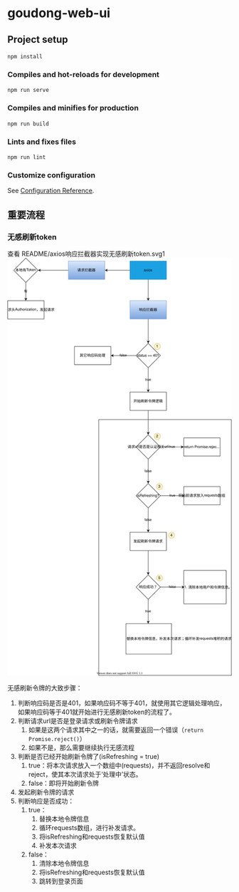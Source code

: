 # goudong-web-ui

## Project setup
```
npm install
```

### Compiles and hot-reloads for development
```
npm run serve
```

### Compiles and minifies for production
```
npm run build
```

### Lints and fixes files
```
npm run lint
```

### Customize configuration
See [Configuration Reference](https://cli.vuejs.org/config/).

## 重要流程
### 无感刷新token
查看 README/axios响应拦截器实现无感刷新token.svg1
![axios响应拦截器实现无感刷新token.svg](./README/axios响应拦截器实现无感刷新token.svg)

无感刷新令牌的大致步骤：
1. 判断响应码是否是401，如果响应码不等于401，就使用其它逻辑处理响应，如果响应码等于401就开始进行无感刷新token的流程了。
2. 判断请求url是否是登录请求或刷新令牌请求
   1. 如果是这两个请求其中之一的话，就需要返回一个错误（`return Promise.reject()`）
   2. 如果不是，那么需要继续执行无感流程
3. 判断是否已经开始刷新令牌了(isRefreshing = true)
   1. true：将本次请求放入一个数组中(requests)，并不返回resolve和reject，使其本次请求处于‘处理中’状态。
   2. false：即将开始刷新令牌
4. 发起刷新令牌的请求
5. 判断响应是否成功：
   1. true：
      1. 替换本地令牌信息
      2. 循环requests数组，进行补发请求。
      3. 将isRefreshing和requests恢复默认值
      4. 补发本次请求
   2. false：
      1. 清除本地令牌信息
      2. 将isRefreshing和requests恢复默认值
      3. 跳转到登录页面